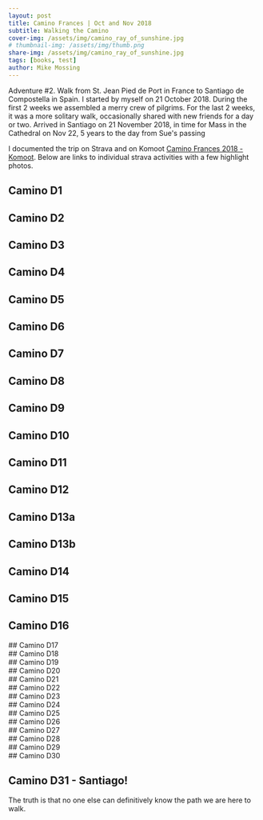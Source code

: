 ```yaml
---
layout: post
title: Camino Frances | Oct and Nov 2018
subtitle: Walking the Camino
cover-img: /assets/img/camino_ray_of_sunshine.jpg
# thumbnail-img: /assets/img/thumb.png
share-img: /assets/img/camino_ray_of_sunshine.jpg
tags: [books, test]
author: Mike Mossing
---
```


Adventure #2.  Walk from St. Jean Pied de Port in France  to Santiago de Compostella in Spain. I started by myself on 21 October 2018. During the first 2 weeks we assembled a merry crew of pilgrims. For the last 2 weeks, it was a more solitary walk,  occasionally shared with new friends for a day or two. Arrived in Santiago on 21 November 2018, in time for Mass in the Cathedral on Nov 22, 5 years to the day from Sue's passing

I documented the trip on Strava and on Komoot [Camino Frances 2018 - Komoot](https://www.komoot.com/collection/2795906/-camino-frances-2018).  Below are links to individual strava activities with a few highlight photos.
        
## Camino D1
<div class="strava-embed-placeholder" data-embed-type="activity" data-embed-id="1923056439" data-style="standard"></div>

## Camino D2
<div class="strava-embed-placeholder" data-embed-type="activity" data-embed-id="1923058891" data-style="standard"></div>

## Camino D3
<div class="strava-embed-placeholder" data-embed-type="activity" data-embed-id="1924585722" data-style="standard"></div>

## Camino D4
<div class="strava-embed-placeholder" data-embed-type="activity" data-embed-id="1926677889" data-style="standard"></div>

## Camino D5
<div class="strava-embed-placeholder" data-embed-type="activity" data-embed-id="1928687938" data-style="standard"></div>

## Camino D6
<div class="strava-embed-placeholder" data-embed-type="activity" data-embed-id="1930119727" data-style="standard"></div>

## Camino D7
<div class="strava-embed-placeholder" data-embed-type="activity" data-embed-id="1932044505" data-style="standard"></div>

## Camino D8
<div class="strava-embed-placeholder" data-embed-type="activity" data-embed-id="1934729772" data-style="standard"></div>

## Camino D9
<div class="strava-embed-placeholder" data-embed-type="activity" data-embed-id="1935722961" data-style="standard"></div>

## Camino D10
<div class="strava-embed-placeholder" data-embed-type="activity" data-embed-id="1937693633" data-style="standard"></div>

## Camino D11
<div class="strava-embed-placeholder" data-embed-type="activity" data-embed-id="1939539646" data-style="standard"></div>

## Camino D12
<div class="strava-embed-placeholder" data-embed-type="activity" data-embed-id="1941890744" data-style="standard"></div>

## Camino D13a
<div class="strava-embed-placeholder" data-embed-type="activity" data-embed-id="1944500123" data-style="standard"></div>

## Camino D13b
<div class="strava-embed-placeholder" data-embed-type="activity" data-embed-id="1944500267" data-style="standard"></div>

## Camino D14
<div class="strava-embed-placeholder" data-embed-type="activity" data-embed-id="1946302866" data-style="standard"></div>

## Camino D15
<div class="strava-embed-placeholder" data-embed-type="activity" data-embed-id="1947673304" data-style="standard"></div>

## Camino D16
<div class="strava-embed-placeholder" data-embed-type="activity" data-embed-id="1949411149" data-style="standard"></div>
## Camino D17
<div class="strava-embed-placeholder" data-embed-type="activity" data-embed-id="1950942744" data-style="standard"></div>
## Camino D18
<div class="strava-embed-placeholder" data-embed-type="activity" data-embed-id="1953462316" data-style="standard"></div>
## Camino D19
<div class="strava-embed-placeholder" data-embed-type="activity" data-embed-id="1954726405" data-style="standard"></div>
## Camino D20
<div class="strava-embed-placeholder" data-embed-type="activity" data-embed-id="1956542583" data-style="standard"></div>
## Camino D21
<div class="strava-embed-placeholder" data-embed-type="activity" data-embed-id="1959336694" data-style="standard"></div>
## Camino D22
<div class="strava-embed-placeholder" data-embed-type="activity" data-embed-id="1960434237" data-style="standard"></div>
## Camino D23
<div class="strava-embed-placeholder" data-embed-type="activity" data-embed-id="1962417043" data-style="standard"></div>
## Camino D24
<div class="strava-embed-placeholder" data-embed-type="activity" data-embed-id="1964359493" data-style="standard"></div>
## Camino D25
<div class="strava-embed-placeholder" data-embed-type="activity" data-embed-id="1966308007" data-style="standard"></div>
## Camino D26
<div class="strava-embed-placeholder" data-embed-type="activity" data-embed-id="1967912459" data-style="standard"></div>
## Camino D27
<div class="strava-embed-placeholder" data-embed-type="activity" data-embed-id="1969819044" data-style="standard"></div>
## Camino D28
<div class="strava-embed-placeholder" data-embed-type="activity" data-embed-id="1973879798" data-style="standard"></div>
## Camino D29
<div class="strava-embed-placeholder" data-embed-type="activity" data-embed-id="1973881778" data-style="standard"></div>
## Camino D30
<div class="strava-embed-placeholder" data-embed-type="activity" data-embed-id="1975635084" data-style="standard"></div>
        
##  Camino D31 - Santiago!
     	    
<div class="strava-embed-placeholder" data-embed-type="activity" data-embed-id="1977145406" data-style="standard"></div>
<script src="https://strava-embeds.com/embed.js"></script>

The truth is that no one else can definitively know the path we are here to walk. 